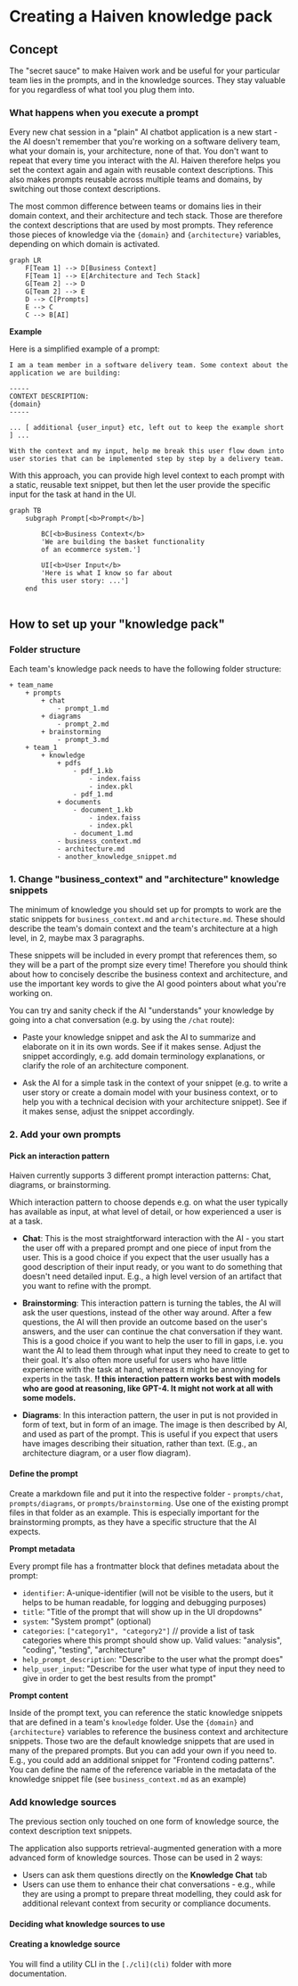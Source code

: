 
# Creating a Haiven knowledge pack

## Concept
The "secret sauce" to make Haiven work and be useful for your particular team lies in the prompts, and in the knowledge sources. They stay valuable for you regardless of what tool you plug them into.

### What happens when you execute a prompt

Every new chat session in a "plain" AI chatbot application is a new start - the AI doesn't remember that you're working on a software delivery team, what your domain is, your architecture, none of that. You don't want to repeat that every time you interact with the AI. Haiven therefore helps you set the context again and again with reusable context descriptions. This also makes prompts reusable across multiple teams and domains, by switching out those context descriptions.

The most common difference between teams or domains lies in their domain context, and their architecture and tech stack. Those are therefore the context descriptions that are used by most prompts. They reference those pieces of knowledge via the `{domain}` and `{architecture}` variables, depending on which domain is activated.

```mermaid
graph LR
    F[Team 1] --> D[Business Context]
    F[Team 1] --> E[Architecture and Tech Stack]
    G[Team 2] --> D
    G[Team 2] --> E
    D --> C[Prompts]
    E --> C
    C --> B[AI]
```

**Example**

Here is a simplified example of a prompt:
```
I am a team member in a software delivery team. Some context about the application we are building:

-----
CONTEXT DESCRIPTION:
{domain}
-----

... [ additional {user_input} etc, left out to keep the example short ] ...

With the context and my input, help me break this user flow down into user stories that can be implemented step by step by a delivery team.

```

With this approach, you can provide high level context to each prompt with a static, reusable text snippet, but then let the user provide the specific input for the task at hand in the UI.

```mermaid
graph TB
    subgraph Prompt[<b>Prompt</b>]
        
        BC[<b>Business Context</b>
        'We are building the basket functionality 
        of an ecommerce system.']
        
        UI[<b>User Input</b>
        'Here is what I know so far about 
        this user story: ...']
    end
    
```


## How to set up your "knowledge pack"

### Folder structure
Each team's knowledge pack needs to have the following folder structure:

```
+ team_name
    + prompts
        + chat
            - prompt_1.md
        + diagrams
            - prompt_2.md
        + brainstorming
            - prompt_3.md
    + team_1
        + knowledge
            + pdfs
                - pdf_1.kb
                    - index.faiss
                    - index.pkl
                - pdf_1.md
            + documents
                - document_1.kb
                    - index.faiss
                    - index.pkl
                - document_1.md
            - business_context.md
            - architecture.md
            - another_knowledge_snippet.md
```

### 1. Change "business_context" and "architecture" knowledge snippets

The minimum of knowledge you should set up for prompts to work are the static snippets for `business_context.md` and `architecture.md`. These should describe the team's domain context and the team's architecture at a high level, in 2, maybe max 3 paragraphs.

These snippets will be included in every prompt that references them, so they will be a part of the prompt size every time! Therefore you should think about how to concisely describe the business context and architecture, and use the important key words to give the AI good pointers about what you're working on.

You can try and sanity check if the AI "understands" your knowledge by going into a chat conversation (e.g. by using the `/chat` route):

- Paste your knowledge snippet and ask the AI to summarize and elaborate on it in its own words. See if it makes sense. Adjust the snippet accordingly, e.g. add domain terminology explanations, or clarify the role of an architecture component.

- Ask the AI for a simple task in the context of your snippet (e.g. to write a user story or create a domain model with your business context, or to help you with a technical decision with your architecture snippet). See if it makes sense, adjust the snippet accordingly.

### 2. Add your own prompts

#### Pick an interaction pattern

Haiven currently supports 3 different prompt interaction patterns: Chat, diagrams, or brainstorming.

Which interaction pattern to choose depends e.g. on what the user typically has available as input, at what level of detail, or how experienced a user is at a task.

- **Chat**: This is the most straightforward interaction with the AI - you start the user off with a prepared prompt and one piece of input from the user. This is a good choice if you expect that the user usually has a good description of their input ready, or you want to do something that doesn't need detailed input. E.g., a high level version of an artifact that you want to refine with the prompt.

- **Brainstorming**: This interaction pattern is turning the tables, the AI will ask the user questions, instead of the other way around. After a few questions, the AI will then provide an outcome based on the user's answers, and the user can continue the chat conversation if they want. This is a good choice if you want to help the user to fill in gaps, i.e. you want the AI to lead them through what input they need to create to get to their goal. It's also often more useful for users who have little experience with the task at hand, whereas it might be annoying for experts in the task. **!! this interaction pattern works best with models who are good at reasoning, like GPT-4. It might not work at all with some models.**

- **Diagrams**: In this interaction pattern, the user in put is not provided in form of text, but in form of an image. The image is then described by AI, and used as part of the prompt. This is useful if you expect that users have images describing their situation, rather than text. (E.g., an architecture diagram, or a user flow diagram).

#### Define the prompt

Create a markdown file and put it into the respective folder - `prompts/chat`, `prompts/diagrams`, or `prompts/brainstorming`. Use one of the existing prompt files in that folder as an example. This is especially important for the brainstorming prompts, as they have a specific structure that the AI expects.

**Prompt metadata**

Every prompt file has a frontmatter block that defines metadata about the prompt:

- `identifier`: A-unique-identifier (will not be visible to the users, but it helps to be human readable, for logging and debugging purposes)
- `title`: "Title of the prompt that will show up in the UI dropdowns"
- `system`: "System prompt" (optional)
- `categories`: `["category1", "category2"]` // provide a list of task categories where this prompt should show up. Valid values: "analysis", "coding", "testing", "architecture"
- `help_prompt_description`: "Describe to the user what the prompt does"
- `help_user_input`: "Describe for the user what type of input they need to give in order to get the best results from the prompt"

**Prompt content**

Inside of the prompt text, you can reference the static knowledge snippets that are defined in a team's `knowledge` folder. Use the `{domain}` and `{architecture}` variables to reference the business context and architecture snippets. Those two are the default knowledge snippets that are used in many of the prepared prompts. But you can add your own if you need to. E.g., you could add an additional snippet for "Frontend coding patterns". You can define the name of the reference variable in the metadata of the knowledge snippet file (see `business_context.md` as an example)

### Add knowledge sources

The previous section only touched on one form of knowledge source, the context description text snippets.

The application also supports retrieval-augmented generation with a more advanced form of knowledge sources. Those can be used in 2 ways:
- Users can ask them questions directly on the **Knowledge Chat** tab
- Users can use them to enhance their chat conversations - e.g., while they are using a prompt to prepare threat modelling, they could ask for additional relevant context from security or compliance documents.

#### Deciding what knowledge sources to use



#### Creating a knowledge source

You will find a utility CLI in the `[./cli](cli)` folder with more documentation.
